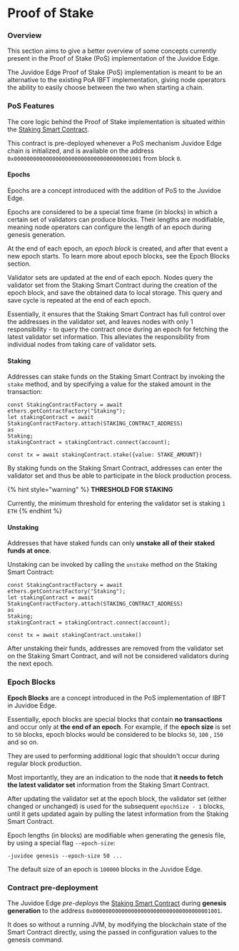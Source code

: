 # Proof of Stake

### Overview

This section aims to give a better overview of some concepts currently present in the Proof of Stake (PoS) implementation of the Juvidoe Edge.

The Juvidoe Edge Proof of Stake (PoS) implementation is meant to be an alternative to the existing PoA IBFT implementation, giving node operators the ability to easily choose between the two when starting a chain.

### PoS Features

The core logic behind the Proof of Stake implementation is situated within the [Staking Smart Contract](https://github.com/EVMBuilder-Smartchain/EVMBuilderSmartChain-Staking-Contract).

This contract is pre-deployed whenever a PoS mechanism Juvidoe Edge chain is initialized, and is available on the address `0x0000000000000000000000000000000000001001` from block `0`.

#### Epochs

Epochs are a concept introduced with the addition of PoS to the Juvidoe Edge.

Epochs are considered to be a special time frame (in blocks) in which a certain set of validators can produce blocks. Their lengths are modifiable, meaning node operators can configure the length of an epoch during genesis generation.

At the end of each epoch, an _epoch block_ is created, and after that event a new epoch starts. To learn more about epoch blocks, see the Epoch Blocks section.

Validator sets are updated at the end of each epoch. Nodes query the validator set from the Staking Smart Contract during the creation of the epoch block, and save the obtained data to local storage. This query and save cycle is repeated at the end of each epoch.

Essentially, it ensures that the Staking Smart Contract has full control over the addresses in the validator set, and leaves nodes with only 1 responsibility - to query the contract once during an epoch for fetching the latest validator set information. This alleviates the responsibility from individual nodes from taking care of validator sets.

#### Staking

Addresses can stake funds on the Staking Smart Contract by invoking the `stake` method, and by specifying a value for the staked amount in the transaction:

```
const StakingContractFactory = await ethers.getContractFactory("Staking");
let stakingContract = await StakingContractFactory.attach(STAKING_CONTRACT_ADDRESS)
as
Staking;
stakingContract = stakingContract.connect(account);

const tx = await stakingContract.stake({value: STAKE_AMOUNT})
```

By staking funds on the Staking Smart Contract, addresses can enter the validator set and thus be able to participate in the block production process.

{% hint style="warning" %}
**THRESHOLD FOR STAKING**

Currently, the minimum threshold for entering the validator set is staking `1 ETH`
{% endhint %}

#### Unstaking

Addresses that have staked funds can only **unstake all of their staked funds at once**.

Unstaking can be invoked by calling the `unstake` method on the Staking Smart Contract:

```
const StakingContractFactory = await ethers.getContractFactory("Staking");
let stakingContract = await StakingContractFactory.attach(STAKING_CONTRACT_ADDRESS)
as
Staking;
stakingContract = stakingContract.connect(account);

const tx = await stakingContract.unstake()
```

After unstaking their funds, addresses are removed from the validator set on the Staking Smart Contract, and will not be considered validators during the next epoch.

### Epoch Blocks

**Epoch Blocks** are a concept introduced in the PoS implementation of IBFT in Juvidoe Edge.

Essentially, epoch blocks are special blocks that contain **no transactions** and occur only at **the end of an epoch**. For example, if the **epoch size** is set to `50` blocks, epoch blocks would be considered to be blocks `50`, `100` , `150` and so on.

They are used to performing additional logic that shouldn't occur during regular block production.

Most importantly, they are an indication to the node that **it needs to fetch the latest validator set** information from the Staking Smart Contract.

After updating the validator set at the epoch block, the validator set (either changed or unchanged) is used for the subsequent `epochSize - 1` blocks, until it gets updated again by pulling the latest information from the Staking Smart Contract.

Epoch lengths (in blocks) are modifiable when generating the genesis file, by using a special flag `--epoch-size`:

```
-juvidoe genesis --epoch-size 50 ...
```

The default size of an epoch is `100000` blocks in the Juvidoe Edge.

### Contract pre-deployment

The Juvidoe Edge _pre-deploys_ the [Staking Smart Contract](https://github.com/EVMBuilder-Smartchain/EVMBuilderSmartChain-Staking-Contract) during **genesis generation** to the address `0x0000000000000000000000000000000000001001`.

It does so without a running JVM, by modifying the blockchain state of the Smart Contract directly, using the passed in configuration values to the genesis command.
